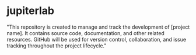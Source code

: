 # jupiterlab
"This repository is created to manage and track the development of [project name]. It contains source code, documentation, and other related resources. GitHub will be used for version control, collaboration, and issue tracking throughout the project lifecycle."
